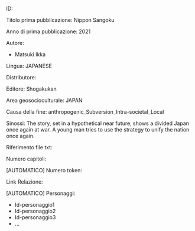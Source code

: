 ID:

Titolo prima pubblicazione: Nippon Sangoku

Anno di prima pubblicazione: 2021

Autore:
  - Matsuki Ikka

Lingua: JAPANESE

Distributore:

Editore: Shogakukan

Area geosocioculturale: JAPAN

Causa della fine: anthropogenic_Subversion_Intra-societal_Local

Sinossi: The story, set in a hypothetical near future, shows a divided Japan once again at war. A young man tries to use the strategy to unify the nation once again.

Riferimento file txt:

Numero capitoli:

[AUTOMATICO] Numero token:

Link Relazione:

[AUTOMATICO] Personaggi:
  - Id-personaggio1
  - Id-personaggio2
  - Id-personaggio3
  - ...